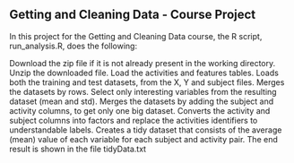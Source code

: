 ## Getting and Cleaning Data - Course Project

In this project for the Getting and Cleaning Data course, the R script, run_analysis.R, does the following:

Download the zip file if it is not already present in the working directory.
Unzip the downloaded file.
Load the activities and features tables.
Loads both the training and test datasets, from the X, Y and subject files.
Merges the datasets by rows.
Select only interesting variables from the resulting dataset (mean and std).
Merges the datasets by adding the subject and activity columns, to get only one big dataset.
Converts the activity and subject columns into factors and replace the activities identifiers to understandable labels.
Creates a tidy dataset that consists of the average (mean) value of each variable for each subject and activity pair.
The end result is shown in the file tidyData.txt
